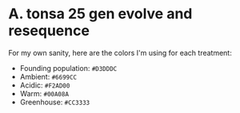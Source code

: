# A. tonsa 25 gen evolve and resequence

For my own sanity, here are the colors I'm using for each treatment:

- Founding population: `#D3DDDC`  
- Ambient: `#6699CC` 
- Acidic: `#F2AD00` 
- Warm: `#00A08A` 
- Greenhouse: `#CC3333` 
